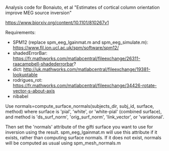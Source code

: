 Analysis code for Bonaiuto, et al "Estimates of cortical column orientation improve MEG source inversion"

https://www.biorxiv.org/content/10.1101/810267v1

Requirements:

* SPM12 (replace spm_eeg_lgainmat.m and spm_eeg_simulate.m): https://www.fil.ion.ucl.ac.uk/spm/software/spm12/
* shadedErrorBar: https://fr.mathworks.com/matlabcentral/fileexchange/26311-raacampbell-shadederrorbar?
* dict: http://uk.mathworks.com/matlabcentral/fileexchange/19381-lookuptable
* rodrigues_rot: https://fr.mathworks.com/matlabcentral/fileexchange/34426-rotate-vector-s-about-axis
* nibabel


Use
    normals=compute_surface_normals(subjects_dir, subj_id, surface, method)
where surface is 'pial', 'white', or 'white-pial' (combined surface), and method is 'ds_surf_norm', 'orig_surf_norm', 'link_vector', or 'variational'.

Then set the 'normals' attribute of the gifti surface you want to use for inversion using the result. spm_eeg_lgainmat.m will use this attribute if it exists, rather than computing surface normals. If it does not exist, normals will be computed as usual using spm_mesh_normals.m
